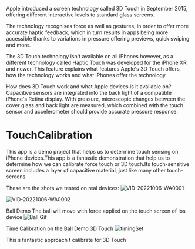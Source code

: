 Apple introduced a screen technology called 3D Touch in September 2015, offering different interactive levels to standard glass screens.

The technology recognises force as well as gestures, in order to offer more accurate haptic feedback, which in turn results in apps being more accessible thanks to variations in pressure offering previews, quick swiping and more.

The 3D Touch technology isn't available on all iPhones however, as a different technology called Haptic Touch was developed for the iPhone XR and newer. This feature explains what features Apple's 3D Touch offers, how the technology works and what iPhones offer the technology.


How does 3D Touch work and what Apple devices is it available on?
Capacitive sensors are integrated into the back light of a compatible iPhone's Retina display. With pressure, microscopic changes between the cover glass and back light are measured, which combined with the touch sensor and accelerometer should provide accurate pressure response.




# TouchCalibration
This app is a demo project that helps us to determine touch sensing on iPhone devices.This app is a fantastic demonstration that help us to determine how we can calibrate force touch or 3D touch.Its touch-sensitive screen includes a layer of capacitive material, just like many other touch-screens.

These are the shots we tested on real devices:
![VID-20221006-WA0001](https://user-images.githubusercontent.com/25474407/194567811-fa963e8f-21ae-4343-a563-861cb48c19c9.gif)


![VID-20221006-WA0002](https://user-images.githubusercontent.com/25474407/194567861-551a1e34-ad5b-4d21-bad9-ac5490d41d5b.gif)



Ball Demo
The ball will move with force applied on the touch screen of Ios device
![Ball Gif](https://user-images.githubusercontent.com/25474407/193982961-2fbb2dc4-6f65-459e-98e1-34c4b855f1d5.gif)


Time Calibration on the Ball Demo 3D Touch
![timingSet](https://user-images.githubusercontent.com/25474407/193984697-1b98f46a-0908-4bf2-8aa9-907e8cb00cd0.gif)

This s fantastic approach t calibrate for 3D Touch

